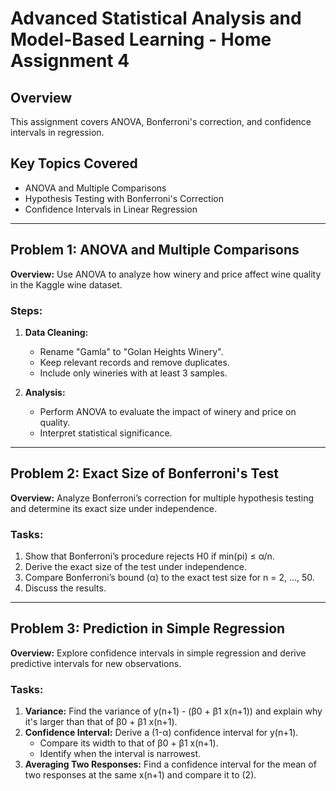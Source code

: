 # Advanced Statistical Analysis and Model-Based Learning - Home Assignment 4

## Overview

This assignment covers ANOVA, Bonferroni's correction, and confidence intervals in regression.

## Key Topics Covered

- ANOVA and Multiple Comparisons
- Hypothesis Testing with Bonferroni's Correction
- Confidence Intervals in Linear Regression

---

## Problem 1: ANOVA and Multiple Comparisons

**Overview:** Use ANOVA to analyze how winery and price affect wine quality in the Kaggle wine dataset.

### Steps:

1. **Data Cleaning:**

   - Rename "Gamla" to "Golan Heights Winery".
   - Keep relevant records and remove duplicates.
   - Include only wineries with at least 3 samples.

2. **Analysis:**

   - Perform ANOVA to evaluate the impact of winery and price on quality.
   - Interpret statistical significance.

---

## Problem 2: Exact Size of Bonferroni's Test

**Overview:** Analyze Bonferroni’s correction for multiple hypothesis testing and determine its exact size under independence.

### Tasks:

1. Show that Bonferroni’s procedure rejects H0 if min(pi) ≤ α/n.
2. Derive the exact size of the test under independence.
3. Compare Bonferroni’s bound (α) to the exact test size for n = 2, ..., 50.
4. Discuss the results.

---

## Problem 3: Prediction in Simple Regression

**Overview:** Explore confidence intervals in simple regression and derive predictive intervals for new observations.

### Tasks:

1. **Variance:** Find the variance of y(n+1) - (β0 + β1 x(n+1)) and explain why it's larger than that of β0 + β1 x(n+1).
2. **Confidence Interval:** Derive a (1-α) confidence interval for y(n+1).
   - Compare its width to that of β0 + β1 x(n+1).
   - Identify when the interval is narrowest.
3. **Averaging Two Responses:** Find a confidence interval for the mean of two responses at the same x(n+1) and compare it to (2).
